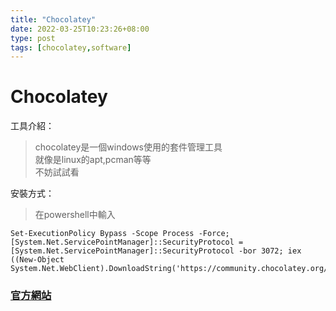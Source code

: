 ```yaml
---
title: "Chocolatey"
date: 2022-03-25T10:23:26+08:00
type: post
tags: [chocolatey,software]
---
```


# Chocolatey

工具介紹：
	
>	chocolatey是一個windows使用的套件管理工具  
	就像是linux的apt,pcman等等  
	不妨試試看
	
	
安裝方式：
	
>	在powershell中輸入  

	Set-ExecutionPolicy Bypass -Scope Process -Force; [System.Net.ServicePointManager]::SecurityProtocol = [System.Net.ServicePointManager]::SecurityProtocol -bor 3072; iex ((New-Object System.Net.WebClient).DownloadString('https://community.chocolatey.org/install.ps1'))
	
### [官方網站](ttps://chocolatey.org/)